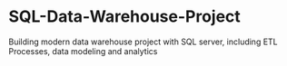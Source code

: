 # SQL-Data-Warehouse-Project
Building modern data warehouse project with SQL server, including ETL  Processes, data modeling and analytics

